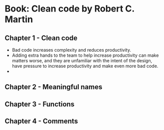 # Book: Clean code by Robert C. Martin

## Chapter 1 - Clean code

* Bad code increases complexity and reduces productivity.
* Adding extra hands to the team to help increase productivity can make matters worse, and they are unfamiliar with the intent of the design, have pressure to increase productivity and make even more bad code.
*

## Chapter 2 - Meaningful names

## Chapter 3 - Functions

## Chapter 4 - Comments
